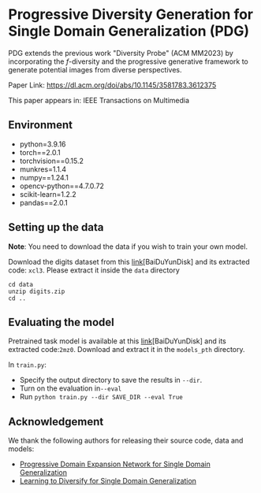 # Progressive Diversity Generation for Single Domain Generalization (PDG)

PDG extends the previous work "Diversity Probe" (ACM MM2023) by incorporating the $f$-diversity and the progressive generative framework to generate potential images from diverse perspectives.

Paper Link: https://dl.acm.org/doi/abs/10.1145/3581783.3612375

This paper appears in: IEEE Transactions on Multimedia

## Environment

- python=3.9.16
- torch==2.0.1
- torchvision==0.15.2
- munkres=1.1.4
- numpy==1.24.1
- opencv-python==4.7.0.72
- scikit-learn=1.2.2
- pandas==2.0.1

## Setting up the data

**Note**: You need to download the data if you wish to train your own model.

Download the digits dataset from this [link](https://pan.baidu.com/s/15XTZxbFY_JnTk_FZB4-1Jw )[BaiDuYunDisk] and its extracted code: `xcl3`. Please extract it inside the `data` directory

```shell
cd data
unzip digits.zip
cd ..
```

## Evaluating the model

Pretrained task model is available at this [link](https://pan.baidu.com/s/18bQCqtW5mCzeT-GByQar8w)[BaiDuYunDisk] and its extracted code:`2mz0`. Download and extract it in the `models_pth` directory.

In `train.py`:

- Specify the output directory to save the results in `--dir`.
- Turn on the evaluation in`--eval`
- Run `python train.py --dir SAVE_DIR --eval True`

## Acknowledgement

We thank the following authors for releasing their source code, data and models:

- [Progressive Domain Expansion Network for Single Domain Generalization](https://arxiv.org/abs/2103.16050)
- [Learning to Diversify for Single Domain Generalization](https://arxiv.org/abs/2108.11726)
